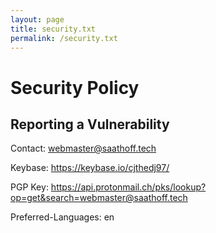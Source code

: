 ```yaml
---
layout: page
title: security.txt
permalink: /security.txt
---
```


# Security Policy

## Reporting a Vulnerability

Contact: webmaster@saathoff.tech

Keybase: https://keybase.io/cjthedj97/

PGP Key: https://api.protonmail.ch/pks/lookup?op=get&search=webmaster@saathoff.tech

Preferred-Languages: en
